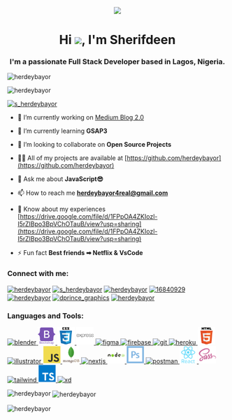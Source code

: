 <a href="#"><center><img width="300" height="auto" src="https://i.imgur.com/sHgQ6QO.png" height="175px"/></center></a>

<h1 align="center">Hi <img src="https://raw.githubusercontent.com/MartinHeinz/MartinHeinz/master/wave.gif" width="30px">, I'm Sherifdeen</h1>
<h3 align="center">I'm a passionate Full Stack Developer based in Lagos, Nigeria.</h3>

<p align="left"> <img src="https://komarev.com/ghpvc/?username=herdeybayor&label=Profile%20views&color=0e75b6&style=flat" alt="herdeybayor" /> </p>

<p align="left"><img src="https://github-profile-trophy.vercel.app/?username=herdeybayor&margin-w=15&margin-h=15&column=3" alt="herdeybayor" /></p>

<p align="left"> <a href="https://twitter.com/s_herdeybayor" target="blank"><img src="https://img.shields.io/twitter/follow/s_herdeybayor?logo=twitter&style=for-the-badge" alt="s_herdeybayor" /></a> </p>

- 🔭 I’m currently working on [Medium Blog 2.0](https://mediumblog-theta.vercel.app/)

- 🌱 I’m currently learning **GSAP3**

- 👯 I’m looking to collaborate on **Open Source Projects**

- 👨‍💻 All of my projects are available at [https://github.com/herdeybayor](https://github.com/herdeybayor)

- 💬 Ask me about **JavaScript😎**

- 📫 How to reach me **herdeybayor4real@gmail.com**

- 📄 Know about my experiences [https://drive.google.com/file/d/1FPpOA4ZKIozl-I5rZIBpo3BpVChOTauB/view?usp=sharing](https://drive.google.com/file/d/1FPpOA4ZKIozl-I5rZIBpo3BpVChOTauB/view?usp=sharing)

- ⚡ Fun fact **Best friends ➡ Netflix & VsCode**

<h3 align="left">Connect with me:</h3>
<p align="left">
<a href="https://codepen.io/herdeybayor" target="blank"><img align="center" src="https://raw.githubusercontent.com/rahuldkjain/github-profile-readme-generator/master/src/images/icons/Social/codepen.svg" alt="herdeybayor" height="30" width="40" /></a>
<a href="https://twitter.com/s_herdeybayor" target="blank"><img align="center" src="https://raw.githubusercontent.com/rahuldkjain/github-profile-readme-generator/master/src/images/icons/Social/twitter.svg" alt="s_herdeybayor" height="30" width="40" /></a>
<a href="https://linkedin.com/in/herdeybayor" target="blank"><img align="center" src="https://raw.githubusercontent.com/rahuldkjain/github-profile-readme-generator/master/src/images/icons/Social/linked-in-alt.svg" alt="herdeybayor" height="30" width="40" /></a>
<a href="https://stackoverflow.com/users/16840929" target="blank"><img align="center" src="https://raw.githubusercontent.com/rahuldkjain/github-profile-readme-generator/master/src/images/icons/Social/stack-overflow.svg" alt="16840929" height="30" width="40" /></a>
<a href="https://codesandbox.com/herdeybayor" target="blank"><img align="center" src="https://raw.githubusercontent.com/rahuldkjain/github-profile-readme-generator/master/src/images/icons/Social/codesandbox.svg" alt="herdeybayor" height="30" width="40" /></a>
<a href="https://instagram.com/dprince_graphics" target="blank"><img align="center" src="https://raw.githubusercontent.com/rahuldkjain/github-profile-readme-generator/master/src/images/icons/Social/instagram.svg" alt="dprince_graphics" height="30" width="40" /></a>
<a href="https://dribbble.com/herdeybayor" target="blank"><img align="center" src="https://raw.githubusercontent.com/rahuldkjain/github-profile-readme-generator/master/src/images/icons/Social/dribbble.svg" alt="herdeybayor" height="30" width="40" /></a>
</p>

<h3 align="left">Languages and Tools:</h3>
<p align="left"> <a href="https://www.blender.org/" target="_blank" rel="noreferrer"> <img src="https://download.blender.org/branding/community/blender_community_badge_white.svg" alt="blender" width="40" height="40"/> </a> <a href="https://getbootstrap.com" target="_blank" rel="noreferrer"> <img src="https://raw.githubusercontent.com/devicons/devicon/master/icons/bootstrap/bootstrap-plain-wordmark.svg" alt="bootstrap" width="40" height="40"/> </a> <a href="https://www.w3schools.com/css/" target="_blank" rel="noreferrer"> <img src="https://raw.githubusercontent.com/devicons/devicon/master/icons/css3/css3-original-wordmark.svg" alt="css3" width="40" height="40"/> </a> <a href="https://expressjs.com" target="_blank" rel="noreferrer"> <img src="https://raw.githubusercontent.com/devicons/devicon/master/icons/express/express-original-wordmark.svg" alt="express" width="40" height="40"/> </a> <a href="https://www.figma.com/" target="_blank" rel="noreferrer"> <img src="https://www.vectorlogo.zone/logos/figma/figma-icon.svg" alt="figma" width="40" height="40"/> </a> <a href="https://firebase.google.com/" target="_blank" rel="noreferrer"> <img src="https://www.vectorlogo.zone/logos/firebase/firebase-icon.svg" alt="firebase" width="40" height="40"/> </a> <a href="https://git-scm.com/" target="_blank" rel="noreferrer"> <img src="https://www.vectorlogo.zone/logos/git-scm/git-scm-icon.svg" alt="git" width="40" height="40"/> </a> <a href="https://heroku.com" target="_blank" rel="noreferrer"> <img src="https://www.vectorlogo.zone/logos/heroku/heroku-icon.svg" alt="heroku" width="40" height="40"/> </a> <a href="https://www.w3.org/html/" target="_blank" rel="noreferrer"> <img src="https://raw.githubusercontent.com/devicons/devicon/master/icons/html5/html5-original-wordmark.svg" alt="html5" width="40" height="40"/> </a> <a href="https://www.adobe.com/in/products/illustrator.html" target="_blank" rel="noreferrer"> <img src="https://www.vectorlogo.zone/logos/adobe_illustrator/adobe_illustrator-icon.svg" alt="illustrator" width="40" height="40"/> </a> <a href="https://developer.mozilla.org/en-US/docs/Web/JavaScript" target="_blank" rel="noreferrer"> <img src="https://raw.githubusercontent.com/devicons/devicon/master/icons/javascript/javascript-original.svg" alt="javascript" width="40" height="40"/> </a> <a href="https://www.mongodb.com/" target="_blank" rel="noreferrer"> <img src="https://raw.githubusercontent.com/devicons/devicon/master/icons/mongodb/mongodb-original-wordmark.svg" alt="mongodb" width="40" height="40"/> </a> <a href="https://nextjs.org/" target="_blank" rel="noreferrer"> <img src="https://cdn.worldvectorlogo.com/logos/nextjs-2.svg" alt="nextjs" width="40" height="40"/> </a> <a href="https://nodejs.org" target="_blank" rel="noreferrer"> <img src="https://raw.githubusercontent.com/devicons/devicon/master/icons/nodejs/nodejs-original-wordmark.svg" alt="nodejs" width="40" height="40"/> </a> <a href="https://www.photoshop.com/en" target="_blank" rel="noreferrer"> <img src="https://raw.githubusercontent.com/devicons/devicon/master/icons/photoshop/photoshop-line.svg" alt="photoshop" width="40" height="40"/> </a> <a href="https://postman.com" target="_blank" rel="noreferrer"> <img src="https://www.vectorlogo.zone/logos/getpostman/getpostman-icon.svg" alt="postman" width="40" height="40"/> </a> <a href="https://reactjs.org/" target="_blank" rel="noreferrer"> <img src="https://raw.githubusercontent.com/devicons/devicon/master/icons/react/react-original-wordmark.svg" alt="react" width="40" height="40"/> </a> <a href="https://sass-lang.com" target="_blank" rel="noreferrer"> <img src="https://raw.githubusercontent.com/devicons/devicon/master/icons/sass/sass-original.svg" alt="sass" width="40" height="40"/> </a> <a href="https://tailwindcss.com/" target="_blank" rel="noreferrer"> <img src="https://www.vectorlogo.zone/logos/tailwindcss/tailwindcss-icon.svg" alt="tailwind" width="40" height="40"/> </a> <a href="https://www.typescriptlang.org/" target="_blank" rel="noreferrer"> <img src="https://raw.githubusercontent.com/devicons/devicon/master/icons/typescript/typescript-original.svg" alt="typescript" width="40" height="40"/> </a> <a href="https://www.adobe.com/products/xd.html" target="_blank" rel="noreferrer"> <img src="https://cdn.worldvectorlogo.com/logos/adobe-xd.svg" alt="xd" width="40" height="40"/> </a> </p>

<p><img align="left" src="https://github-readme-stats.vercel.app/api/top-langs?username=herdeybayor&show_icons=true&locale=en&layout=compact" alt="herdeybayor" /></p>

<p>&nbsp;<img align="center" src="https://github-readme-stats.vercel.app/api?username=herdeybayor&show_icons=true&locale=en" alt="herdeybayor" /></p>

<p><img align="center" src="https://github-readme-streak-stats.herokuapp.com/?user=herdeybayor&" alt="herdeybayor" /></p>